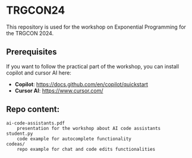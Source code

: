# TRGCON24

This repository is used for the workshop on Exponential Programming for the TRGCON 2024.

## Prerequisites

If you want to follow the practical part of the workshop, you can install copilot and cursor AI here:
- **Copilot**: https://docs.github.com/en/copilot/quickstart
- **Cursor AI**: https://www.cursor.com/

## Repo content:

```
ai-code-assistants.pdf
    presentation for the workshop about AI code assistants
student.py
    code example for autocomplete functionality
codeas/
    repo example for chat and code edits functionalities
```
